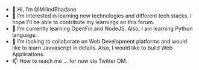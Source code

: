 - 👋 Hi, I’m @MilindBhadane
- 👀 I’m interested in learning new technologies and different tech stacks. I hope I'll be able to contribute my learnings on this forum.
- 🌱 I’m currently learning OpenFin and NodeJS. Also, I am learning Python language.
- 💞️ I’m looking to collaborate on Web Development platforms and would like to learn Javvascript in details. Also, I would like to build Web Applications.
- 📫 How to reach me ... for now via Twitter DM.

<!---
MilindBhadane/MilindBhadane is a ✨ special ✨ repository because its `README.md` (this file) appears on your GitHub profile.
You can click the Preview link to take a look at your changes.
--->
